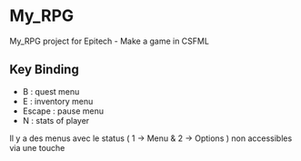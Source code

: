 # My_RPG
My_RPG project for Epitech - Make a game in CSFML

## Key Binding

 - B : quest menu
 - E : inventory menu
 - Escape : pause menu
 - N : stats of player

Il y a des menus avec le status ( 1 → Menu & 2 → Options ) non accessibles via une touche